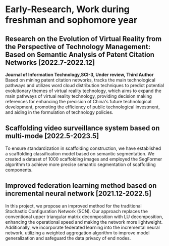 # Early-Research, Work during freshman and sophomore year

## Research on the Evolution of Virtual Reality from the Perspective of Technology Management: Based on Semantic Analysis of Patent Citation Networks  [2022.7-2022.12]
**Journal of Information Technology,SCI-3, Under review, Third Author**<br />
Based on mining patent citation networks, tracks the main technological pathways and utilizes word cloud distribution techniques to predict potential evolutionary themes of virtual reality technology, which aims to expand the main pathways of virtual reality technology, providing decision making references for enhancing the precision of China's future technological development, promoting the efficiency of public technological investment, and aiding in the formulation of technology policies.
<br />

## Scaffolding video surveillance system based on multi-mode   [2022.5-2023.5]
To ensure standardization in scaffolding construction, we have established a scaffolding classification model based on semantic segmentation. We created a dataset of 1000 scaffolding images and employed the SegFormer algorithm to achieve more precise semantic segmentation of scaffolding components.
<br />

## Improved federation learning method based on incremental neural network   [2021.12-2022.5]
In this project, we propose an improved method for the traditional Stochastic Configuration Network (SCN). Our approach replaces the conventional upper triangular matrix decomposition with LU decomposition, enhancing the operational speed and making the network more lightweight. Additionally, we incorporate federated learning into the incremental neural network, utilizing a weighted aggregation algorithm to improve model generalization and safeguard the data privacy of end nodes.
